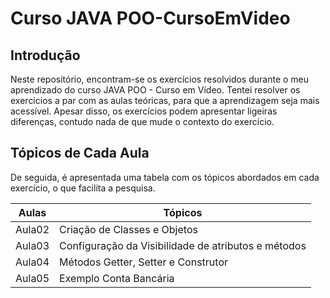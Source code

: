 # Curso JAVA POO-CursoEmVideo

## Introdução

Neste repositório, encontram-se os exercícios resolvidos durante o meu aprendizado do curso JAVA POO - Curso em Vídeo. Tentei resolver os exercicios a par com as aulas teóricas, para que a aprendizagem seja mais acessível.
Apesar disso, os exercícios podem apresentar ligeiras diferenças, contudo nada de que mude o contexto do exercício.

## Tópicos de Cada Aula

De seguida, é apresentada uma tabela com os tópicos abordados em cada exercício, o que facilita a pesquisa.

| Aulas | Tópicos |
| --- | --- |
| Aula02 | Criação de Classes e Objetos |
| Aula03 | Configuração da Visibilidade de atributos e métodos |
| Aula04 | Métodos Getter, Setter e Construtor |
| Aula05 | Exemplo Conta Bancária |
